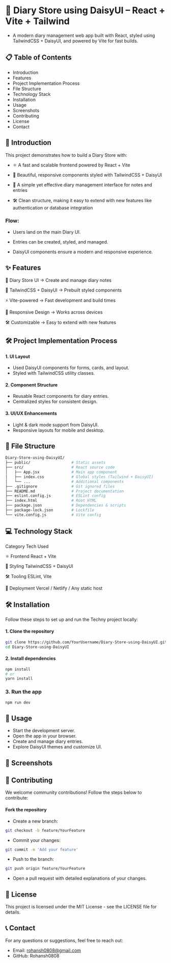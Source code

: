 # 📔 Diary Store using DaisyUI – React + Vite + Tailwind



- A modern diary management web app built with React, styled using TailwindCSS + DaisyUI, and powered by Vite for fast builds.


## 📋 Table of Contents
- Introduction
- Features
- Project Implementation Process
- File Structure
- Technology Stack
- Installation
- Usage
- Screenshots
- Contributing
- License
- Contact

## 📘 Introduction

This project demonstrates how to build a Diary Store with:

- ⚛️ A fast and scalable frontend powered by React + Vite

- 🎨 Beautiful, responsive components styled with TailwindCSS + DaisyUI

- 📒 A simple yet effective diary management interface for notes and entries

- 🛠 Clean structure, making it easy to extend with new features like authentication or database integration

### Flow:

- Users land on the main Diary UI.

- Entries can be created, styled, and managed.

- DaisyUI components ensure a modern and responsive experience.

## ✨ Features

📝 Diary Store UI → Create and manage diary notes

🎨 TailwindCSS + DaisyUI → Prebuilt styled components

⚡ Vite-powered → Fast development and build times

📱 Responsive Design → Works across devices

🛠 Customizable → Easy to extend with new features

## 🛠 Project Implementation Process

#### 1. UI Layout
- Used DaisyUI components for forms, cards, and layout.
- Styled with TailwindCSS utility classes.

#### 2. Component Structure
- Reusable React components for diary entries.
- Centralized styles for consistent design.

#### 3. UI/UX Enhancements
- Light & dark mode support from DaisyUI.
- Responsive layouts for mobile and desktop.

## 📁 File Structure

```bash
Diary-Store-using-DaisyUI/
├── public/                  # Static assets
├── src/                     # React source code
│   ├── App.jsx              # Main app component
│   ├── index.css            # Global styles (Tailwind + DaisyUI)
│   └── ...                  # Additional components
├── .gitignore               # Git ignored files
├── README.md                # Project documentation
├── eslint.config.js         # ESLint config
├── index.html               # Root HTML
├── package.json             # Dependencies & scripts
├── package-lock.json        # Lockfile
└── vite.config.js           # Vite config

```

## 💻 Technology Stack

Category	Tech Used

⚛️ Frontend	React + Vite

🎨 Styling	TailwindCSS + DaisyUI

🛠 Tooling	ESLint, Vite

🚀 Deployment	Vercel / Netlify / Any static host


## 🛠 Installation

Follow these steps to set up and run the Techny project locally:

#### 1. Clone the repository

```bash
git clone https://github.com/YourUsername/Diary-Store-using-DaisyUI.git
cd Diary-Store-using-DaisyUI
```

#### 2. Install dependencies

```bash
npm install
# or
yarn install
```

### 3. Run the app

```bash
npm run dev
```

## 🚀 Usage
- Start the development server.
- Open the app in your browser.
- Create and manage diary entries.
- Explore DaisyUI themes and customize UI.


## 📸 Screenshots



## 🤝 Contributing
We welcome community contributions! Follow the steps below to contribute:

#### Fork the repository
- Create a new branch:
```bash
git checkout -b feature/YourFeature
```

- Commit your changes:
```bash
git commit -m 'Add your feature'
```

- Push to the branch:
```bash
git push origin feature/YourFeature
```

- Open a pull request with detailed explanations of your changes.

## 📄 License

This project is licensed under the MIT License - see the LICENSE file for details.

## 📞 Contact
For any questions or suggestions, feel free to reach out:

- Email: rohansh0808@gmail.com
- GitHub: Rohansh0808
